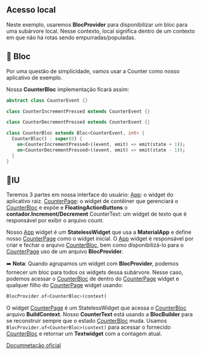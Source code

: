 ## Acesso local
Neste exemplo, usaremos **BlocProvider** para disponibilizar um bloc para uma subárvore local. Nesse contexto, local significa dentro de um contexto em que não há rotas sendo empurradas/populadas.

## :pushpin: Bloc
Por uma questão de simplicidade, vamos usar a Counter como nosso aplicativo de exemplo.

Nossa **CounterBloc** implementação ficará assim:

``` dart 
abstract class CounterEvent {}

class CounterIncrementPressed extends CounterEvent {}

class CounterDecrementPressed extends CounterEvent {}

class CounterBloc extends Bloc<CounterEvent, int> {
  CounterBloc() : super(0) {
    on<CounterIncrementPressed>((event, emit) => emit(state + 1));
    on<CounterDecrementPressed>((event, emit) => emit(state - 1));
  }
}
```
## :pushpin:IU

Teremos 3 partes em nossa interface do usuário:
[App](/2.bloc_access/local_access/lib/main.dart): o widget do aplicativo raiz.
[CounterPage](/2.bloc_access/local_access/lib/counter_page.dart): o widget de contêiner que gerenciará o [CounterBloc](/2.bloc_access/local_access/lib/bloc/counter_bloc.dart) e expõe e **FloatingActionButtons** o **contador.Increment/Decrement**
CounterText: um widget de texto que é responsável por exibir o arquivo count.

Nosso [App](/2.bloc_access/local_access/lib/main.dart) widget é um **StatelessWidget** que usa a **MaterialApp** e define nosso [CounterPage](/2.bloc_access/local_access/lib/counter_page.dart) como o widget inicial. O [App](/2.bloc_access/local_access/lib/main.dart) widget é responsável por criar e fechar o arquivo [CounterBloc](/2.bloc_access/local_access/lib/bloc/counter_bloc.dart), bem como disponibilizá-lo para o [CounterPage](/2.bloc_access/local_access/lib/counter_page.dart) uso de um arquivo **BlocProvider**.


:arrow_right: **Nota**: Quando agrupamos um widget com **BlocProvider**, podemos fornecer um bloc para todos os widgets dessa subárvore. Nesse caso, podemos acessar o [CounterBloc](/2.bloc_access/local_access/lib/bloc/counter_bloc.dart) de dentro do [CounterPage](/2.bloc_access/local_access/lib/counter_page.dart)  widget e qualquer filho do [CounterPage](/2.bloc_access/local_access/lib/counter_page.dart) widget usando:
```dart
BlocProvider.of<CounterBloc>(context)
 ```

 O widget [CounterPage](/2.bloc_access/local_access/lib/counter_page.dart)  é um StatelessWidget que acessa o [CounterBloc](/2.bloc_access/local_access/lib/bloc/counter_bloc.dart) arquivo **BuildContext**.
 Nosso **CounterText** está usando a **BlocBuilder** para se reconstruir sempre que o estado [CounterBloc](/2.bloc_access/local_access/lib/bloc/counter_bloc.dart)  muda. Usamos ``BlocProvider.of<CounterBloc>(context)`` para acessar o fornecido [CounterBloc](/2.bloc_access/local_access/lib/bloc/counter_bloc.dart) e retornar um **Textwidget** com a contagem atual.

 [Documnetação oficial](https://bloclibrary.dev/#/recipesflutterblocaccess?id=local-access)